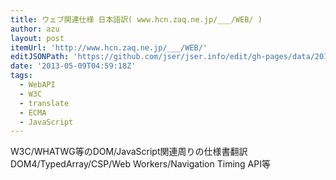 ```yaml
---
title: ウェブ関連仕様 日本語訳( www.hcn.zaq.ne.jp/___/WEB/ )
author: azu
layout: post
itemUrl: 'http://www.hcn.zaq.ne.jp/___/WEB/'
editJSONPath: 'https://github.com/jser/jser.info/edit/gh-pages/data/2013/05/index.json'
date: '2013-05-09T04:59:18Z'
tags:
  - WebAPI
  - W3C
  - translate
  - ECMA
  - JavaScript
---
```

W3C/WHATWG等のDOM/JavaScript関連周りの仕様書翻訳
DOM4/TypedArray/CSP/Web Workers/Navigation Timing API等
